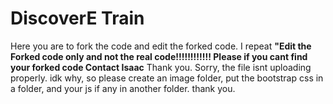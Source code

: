 # DiscoverE Train
Here you are to fork the code and edit the forked code. I repeat **"Edit the Forked code only and not the real code!!!!!!!!!!!! Please if you cant find your forked code Contact Isaac** Thank you.
Sorry, the file isnt uploading properly. idk why, so please create an image folder, put the bootstrap css in a folder, and your js if any in another folder. thank you.
